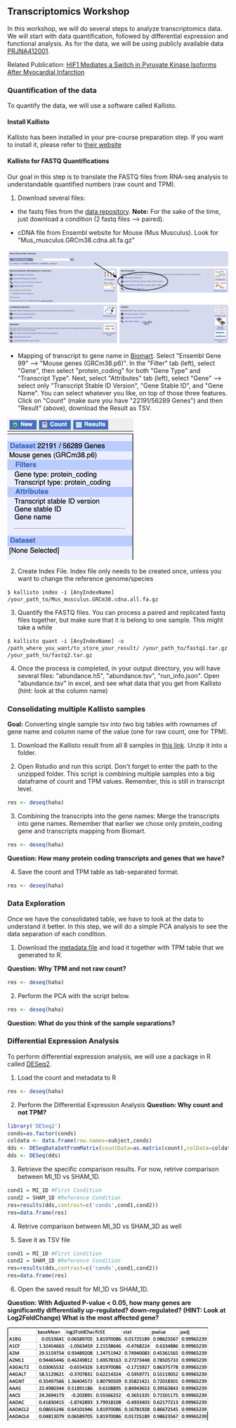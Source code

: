##  Transcriptomics Workshop

In this workshop, we will do several steps to analyze transcriptomics data. We will start with data quantification, followed by differential expression and functional analysis. As for the data, we will be using publicly available data [PRJNA412001](https://www.ebi.ac.uk/ena/data/view/PRJNA412001).

Related Publication: [HIF1 Mediates a Switch in Pyruvate Kinase Isoforms After Myocardial Infarction](https://pubmed.ncbi.nlm.nih.gov/29652636-hif1-mediates-a-switch-in-pyruvate-kinase-isoforms-after-myocardial-infarction/)

### Quantification of the data

To quantify the data, we will use a software called Kallisto.

#### Install Kallisto

Kallisto has been installed in your pre-course preparation step. If you want to install it, please refer to [their website](https://pachterlab.github.io/kallisto/about)

#### Kallisto for FASTQ Quantifications

Our goal in this step is to translate the FASTQ files from RNA-seq analysis to understandable quantified numbers (raw count and TPM).

1. Download several files:

  * the fastq files from the [data repository](https://www.ebi.ac.uk/ena/data/view/PRJNA412001). **Note:** For the sake of the time, just download a condition (2 fastq files --> paired).

  * cDNA file from Ensembl website for Mouse (Mus Musculus). Look for "Mus_musculus.GRCm38.cdna.all.fa.gz"
  
  ![cdna](img/cdna_dl.png)
  
  * Mapping of transcript to gene name in [Biomart](https://www.ensembl.org/biomart/martview). Select "Ensembl Gene 99" --> "Mouse genes (GRCm38.p6)". In the "Filter" tab (left), select "Gene", then select "protein_coding" for both "Gene Type" and "Transcript Type". Next, select "Attributes" tab (left), select "Gene" --> select only "Transcript Stable ID Version", "Gene Stable ID", and "Gene Name". You can select whatever you like, on top of those three features. Click on "Count" (make sure you have "22191/56289 Genes") and then "Result" (above), download the Result as TSV.
  
  ![biomart](img/biomart.png)

2. Create Index File. Index file only needs to be created once, unless you want to change the reference genome/species

```shell
$ kallisto index -i [AnyIndexName] /your_path_to/Mus_musculus.GRCm38.cdna.all.fa.gz
```

3. Quantify the FASTQ files. You can process a paired and replicated fastq files together, but make sure that it is belong to one sample. This might take a while

```shell
$ kallisto quant -i [AnyIndexName] -o /path_where_you_want/to_store_your_result/ /your_path_to/fastq1.tar.gz /your_path_to/fastq2.tar.gz
```

4. Once the process is completed, in your output directory, you will have several files: "abundance.h5", "abundance.tsv", "run_info.json". Open "abundance.tsv" in excel, and see what data that you get from Kallisto (hint: look at the column name)

### Consolidating multiple Kallisto samples

**Goal:** Converting single sample tsv into two big tables with rownames of gene name and column name of the value (one for raw count, one for TPM).

1. Download the Kallisto result from all 8 samples in [this link](data/KallistoResults.zip). Unzip it into a folder.

2. Open Rstudio and run this script. Don't forget to enter the path to the unzipped folder. This script is combining multiple samples into a big dataframe of count and TPM values. Remember, this is still in transcript level.

```R
res <- deseq(haha)
```

3. Combining the transcripts into the gene names: Merge the transcripts into gene names. Remember that earlier we chose only protein_coding gene and transcripts mapping from Biomart.

```R
res <- deseq(haha)
```

**Question: How many protein coding transcripts and genes that we have?**

4. Save the count and TPM table as tab-separated format.

```R
res <- deseq(haha)
```
### Data Exploration

Once we have the consolidated table, we have to look at the data to understand it better. In this step, we will do a simple PCA analysis to see the data separation of each condition.

1. Download the [metadata file](data/metadata.txt) and load it together with TPM table that we generated to R. 

**Question: Why TPM and not raw count?**

```R
res <- deseq(haha)
```

2. Perform the PCA with the script below.

```R
res <- deseq(haha)
```

**Question: What do you think of the sample separations?**


### Differential Expression Analysis

To perform differential expression analysis, we will use a package in R called [DESeq2](http://bioconductor.org/packages/release/bioc/html/DESeq2.html).

1. Load the count and metadata to R
```R
res <- deseq(haha)
```

2. Perform the Differential Expression Analysis
**Question: Why count and not TPM?**

```R
library('DESeq2')
conds=as.factor(conds)
coldata <- data.frame(row.names=subject,conds)
dds <- DESeqDataSetFromMatrix(countData=as.matrix(count),colData=coldata,design=~conds)
dds <- DESeq(dds)
```

3. Retrieve the specific comparison results. For now, retrive comparison between MI_1D vs SHAM_1D.

```R
cond1 = MI_1D #First Condition
cond2 = SHAM_1D #Reference Condition
res=results(dds,contrast=c('conds',cond1,cond2))
res=data.frame(res)
```

4. Retrive comparison between MI_3D vs SHAM_3D as well

5. Save it as TSV file

```R
cond1 = MI_1D #First Condition
cond2 = SHAM_1D #Reference Condition
res=results(dds,contrast=c('conds',cond1,cond2))
res=data.frame(res)
```

6. Open the saved result for MI_1D vs SHAM_1D.

**Question: With Adjusted P-value < 0.05, how many genes are significantly differentially up-regulated? down-regulated? (HINT: Look at Log2FoldChange) What is the most affected gene?**

![deseq](img/deseq.png)
